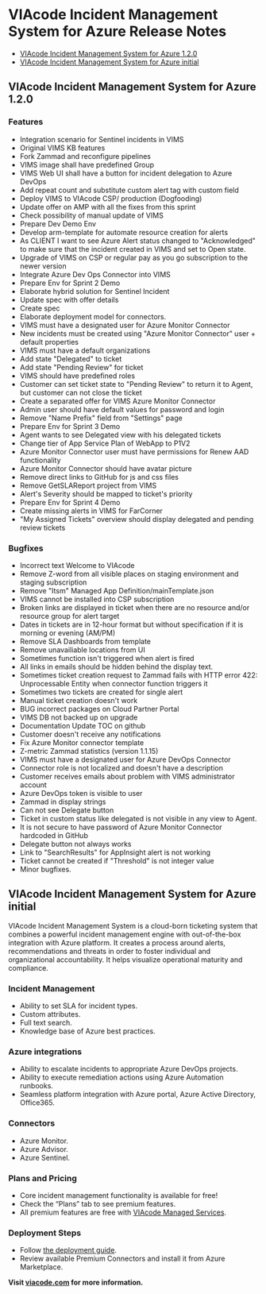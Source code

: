 # VIAcode Incident Management System for Azure Release Notes

<!-- TOC -->
- [VIAcode Incident Management System for Azure 1.2.0](#viacode-incident-management-system-for-azure-120)
- [VIAcode Incident Management System for Azure initial](#viacode-incident-management-system-for-azure-initial)  
<!-- TOC END -->

## VIAcode Incident Management System for Azure 1.2.0

### Features

- Integration scenario for Sentinel incidents in VIMS
- Original VIMS KB features
- Fork Zammad and reconfigure pipelines
- VIMS image shall have predefined Group
- VIMS Web UI shall have a button for incident delegation to Azure DevOps
- Add repeat count and substitute custom alert tag with custom field
- Deploy VIMS to VIAcode CSP/ production (Dogfooding)
- Update offer on AMP with all the fixes from this sprint
- Check possibility of manual update of VIMS
- Prepare Dev Demo Env
- Develop arm-template for automate resource creation for alerts
- As CLIENT I want to see Azure Alert status changed to "Acknowledged" to make sure that the incident created in VIMS and set to Open state.
- Upgrade of VIMS on CSP or regular pay as you go subscription to the newer version
- Integrate Azure Dev Ops Connector into VIMS
- Prepare Env for Sprint 2 Demo
- Elaborate hybrid solution for Sentinel Incident
- Update spec with offer details
- Create spec
- Elaborate deployment model for connectors.
- VIMS must have a designated user for Azure Monitor Connector
- New incidents must be created using "Azure Monitor Connector" user + default properties
- VIMS must have a default organizations
- Add state "Delegated" to ticket
- Add state "Pending Review" for ticket
- VIMS should have predefined roles
- Customer can set ticket state to "Pending Review" to return it to Agent, but customer can not close the ticket
- Create a separated offer for VIMS Azure Monitor Connector
- Admin user should have default values for password and login
- Remove "Name Prefix" field from "Settings" page
- Prepare Env for Sprint 3 Demo
- Agent wants to see Delegated view with his delegated tickets
- Change tier of App Service Plan of WebApp to P1V2
- Azure Monitor Connector user must have permissions for Renew AAD functionality
- Azure Monitor Connector should have avatar picture
- Remove direct links to GitHub for js and css files
- Remove GetSLAReport project from VIMS
- Alert's Severity should be mapped to ticket's priority
- Prepare Env for Sprint 4 Demo
- Create missing alerts in VIMS for FarCorner
- "My Assigned Tickets" overview should display delegated and pending review tickets

### Bugfixes

- Incorrect text Welcome to VIAcode
- Remove Z-word from all visible places on staging environment and staging subscription
- Remove "Itsm" Managed App Definition/mainTemplate.json
- VIMS cannot be installed into CSP subscription
- Broken links are displayed in ticket when there are no resource and/or resource group for alert target
- Dates in tickets are in 12-hour format but without specification if it is morning or evening (AM/PM)
- Remove SLA Dashboards from template
- Remove unavailiable locations from UI
- Sometimes function isn't triggered when alert is fired
- All links in emails should be hidden behind the display text.
- Sometimes ticket creation request to Zammad fails with HTTP error 422: Unprocessable Entity when connector function triggers it
- Sometimes two tickets are created for single alert
- Manual ticket creation doesn't work
- BUG incorrect packages on Cloud Partner Portal
- VIMS DB not backed up on upgrade
- Documentation Update TOC  on github
- Customer doesn't receive any notifications
- Fix Azure Monitor connector template
- Z-metric Zammad statistics (version 1.1.15)
- VIMS must have a designated user for Azure DevOps Connector
- Connector role is not localized and doesn't have a description
- Customer receives emails about problem with VIMS administrator account
- Azure DevOps token is visible to user
- Zammad in display strings
- Can not see Delegate button
- Ticket in custom status like delegated is not visible in any view to Agent.
- It is not secure to have password of Azure Monitor Connector hardcoded in GitHub
- Delegate button not always works
- Link to "SearchResults" for AppInsight alert is not working
- Ticket cannot be created if "Threshold"  is not integer value
- Minor bugfixes.

## VIAcode Incident Management System for Azure initial

VIAcode Incident Management System is a cloud-born ticketing system that combines a powerful incident management engine with out-of-the-box integration with Azure platform. It creates a process around alerts, recommendations and threats in order to foster individual and organizational accountability. It helps visualize operational maturity and compliance.

### Incident Management

- Ability to set SLA for incident types.
- Custom attributes.
- Full text search.
- Knowledge base of Azure best practices.

### Azure integrations

- Ability to escalate incidents to appropriate Azure DevOps projects.
- Ability to execute remediation actions using Azure Automation runbooks.
- Seamless platform integration with Azure portal, Azure Active Directory, Office365.

### Connectors

- Azure Monitor.
- Azure Advisor.
- Azure Sentinel.

### Plans and Pricing

- Core incident management functionality is available for free!
- Check the “Plans” tab to see premium features.
- All premium features are free with [VIAcode Managed Services](https://azuremarketplace.microsoft.com/en-us/marketplace/apps/viacode_consulting-1089577.viacodems?tab=Overview&flightCodes=viacode).

### Deployment Steps

- Follow [the deployment guide](https://github.com/VIAcode/VIAcode-Incident-Management-System-for-Azure/blob/master/VIAcode%20Incident%20Management%20System%20for%20Azure%20deployment%20and%20%D1%81onfiguration%20guide.md).
- Review available Premium Connectors and install it from Azure Marketplace.

**Visit [viacode.com](https://www.viacode.com) for more information.**
